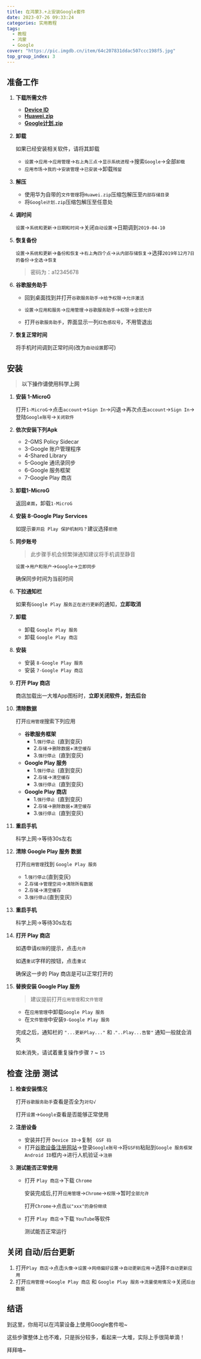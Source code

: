 ```yaml
---
title: 在鸿蒙3.+上安装Google套件
date: 2023-07-26 09:33:24
categories: 实用教程
tags: 
  - 教程
  - 鸿蒙
  - Google
cover: "https://pic.imgdb.cn/item/64c207831ddac507ccc198f5.jpg"
top_group_index: 3
---
```

## 准备工作

1. **下载所需文件**

   - **[Device ID](https://www.123pan.com/s/8KLKVv-NBBOd.html)**
   - **[Huawei.zip](https://www.123pan.com/s/8KLKVv-sBBOd.html)**
   - **[Google计划.zip](https://www.123pan.com/s/8KLKVv-WBBOd.html)**

2. **卸载**

   如果已经安装相关软件，请将其卸载

   - `设置`→`应用`→`应用管理`→`右上角三点`→`显示系统进程`→搜索`Google`→全部`卸载`
   - `应用市场`→`我的`→`安装管理`→`已安装`→卸载`残留`

3. **解压**

   - 使用华为自带的`文件管理`将`Huawei.zip`压缩包解压至`内部存储目录`
   - 将`Google计划.zip`压缩包解压至任意处

4. **调时间**

   `设置`→`系统和更新`→`日期和时间`→关闭`自动设置`→日期调到`2019-04-10`

5. **恢复备份**

   `设置`→`系统和更新`→`备份和恢复`→`右上角四个点`→`从内部存储恢复`→选择`2019年12月7日的备份`→`全选`→`恢复`

   > 密码为：a12345678

6. **谷歌服务助手**

   - 回到桌面找到并打开`谷歌服务助手`→`给予权限`→`允许激活`

   - `设置`→`应用和服务`→`应用管理`→`谷歌服务助手`→`权限`→`全部允许`
   - 打开`谷歌服务助手`，界面显示一列`红色感叹号`，不用管退出

7. **恢复正常时间**

   将手机时间调到正常时间(改为`自动设置`即可)

## 安装

> **以下操作请使用科学上网**

1. **安装 1-MicroG**

   打开`1-MicroG`→点击`account`→`Sign In`→闪退→再次点击`account`→`Sign In`→登陆`Google账号`→`关闭软件`

2. **依次安装下列Apk**

   - 2-GMS Policy Sidecar
   - 3-Google 账户管理程序
   - 4-Shared Library
   - 5-Google 通讯录同步
   - 6-Google 服务框架
   - 7-Google Play 商店

3. **卸载1-MicroG**

   返回`桌面`，卸载`1-MicroG`

4. **安装 8-Google Play Services**

   如提示`要开启 Play 保护机制吗？`建议选择`拒绝`

5. **同步账号**

   > 此步骤手机会频繁弹通知建议将手机调至静音

   `设置`→`用户和账户`→`Google`→`立即同步`

   确保同步时间为当前时间

6. **下拉通知栏**

   如果有`Google Play 服务正在进行更新`的通知，**立即取消**

7. **卸载**

   - 卸载 `Google Play 服务`
   - 卸载 `Google Play 商店`

8. **安装**

   - 安装 `8-Google Play 服务`
   - 安装 `7-Google Play 商店`

9. **打开 Play 商店**

   商店加载出一大堆App图标时，**立即关闭软件，划去后台**

10. **清除数据**

    打开`应用管理`搜索下列应用

    - **谷歌服务框架**
      - 1.`强行停止 `(直到变灰)
      - 2.`存储`→`删除数据`+`清空缓存`
      - 3.`强行停止 `(直到变灰)
    - **Google Play 服务**
      - 1.`强行停止 `(直到变灰)
      - 2.`存储`→`清空缓存`
      - 3.`强行停止 `(直到变灰)
    - **Google Play 商店**
      - 1.`强行停止 `(直到变灰)
      - 2.`存储`→`删除数据`+`清空缓存`
      - 3.`强行停止 `(直到变灰)

11. **重启手机**

    科学上网→等待30s左右

12. **清除 Google Play 服务 数据**

    打开`应用管理`找到 `Google Play 服务`

    - 1.`强行停止`(直到变灰)
    - 2.`存储`→`管理空间`→`清除所有数据`
    - 2.`存储`→`清空缓存`
    - 3.`强行停止`(直到变灰)

13. **重启手机**

    科学上网→等待30s左右

14. **打开 Play 商店**

    如遇申请`权限`的提示，点击`允许`

    如遇`重试`字样的按钮，点击`重试`

    确保这一步的 Play 商店是可以正常打开的

15. **替换安装 Google Play 服务**

    > 建议提前打开`应用管理`和`文件管理`

    - 在`应用管理`中卸载`Google Play 服务`
    - 在`文件管理`中安装`9-Google Play 服务`

    完成之后，通知栏的 `"...更新Play..."` 和 .`"..Play...告警"` 通知一般就会消失

    如未消失，请试着重复操作步骤 `7` ~ `15`

## 检查 注册 测试

1. **检查安装情况**

   打开`谷歌服务助手`查看是否全为`对勾√`

   打开`设置`→`Google`查看是否能够正常使用

2. **注册设备**

   - 安装并打开 `Device ID`→复制 ` GSF 码`
   - 打开[谷歌设备注册网站](https://www.google.com/android/uncertified/)→登录`Google账号`→将`GSF码`粘贴到`Google 服务框架 Android ID`框内→进行人机验证→`注册`

3. **测试能否正常使用**

   - 打开 `Play 商店`→下载 `Chrome` 

     安装完成后,打开`应用管理`→`Chrome`→`权限`→暂时`全部允许`

     打开`Chrome`→点击`以"xxx"的身份继续`

   - 打开 `Play 商店`→下载 `YouTube`等软件

     测试能否正常运行

## **关闭 自动/后台更新**

1. 打开`Play 商店`→点击`头像`→`设置`→`网络偏好设置`→`自动更新应用`→选择`不自动更新应用`
2. 打开`应用管理`→`Google Play 商店` 和 `Google Play 服务`→`流量使用情况`→关闭`后台数据`

## 结语

到这里，你局可以在鸿蒙设备上使用Google套件啦~

这些步骤整体上也不难，只是拆分较多，看起来一大堆，实际上手很简单滴！

拜拜咯~